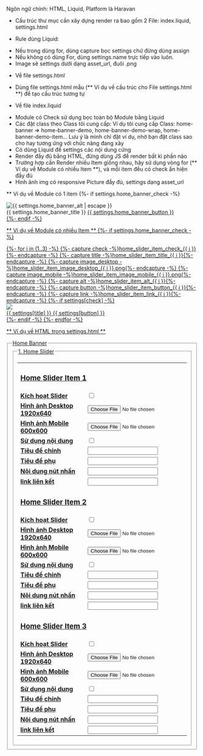 Ngôn ngữ chính: HTML, Liquid, Platform là Haravan
- Cấu trúc thư mục cần xây dựng render ra bao gồm 2 File: index.liquid, settings.html

* Rule dùng Liquid:
- Nếu trong dùng for, dùng capture bọc settings chứ đừng dùng assign
- Nếu không có dùng For, dùng settings.name trực tiếp vào luôn.
- Image sẽ settings dưới dạng asset_url, đuôi .png

* Về file settings.html
- Dùng file settings.html mẫu (** Ví dụ về cấu trúc cho File settings.html **) để tạo cấu trúc tương tự

* Về file index.liquid
- Module có Check sử dụng bọc toàn bộ Module bằng Liquid
- Các đặt class theo Class tôi cung cấp: Ví dụ tôi cung cấp Class: home-banner => home-banner-demo, home-banner-demo-wrap, home-banner-demo-item... Lưu ý là mình chỉ đặt ví dụ, nhờ bạn đặt class sao cho hay tương ứng với chức năng đang xây
- Có dùng Liquid để settings các nội dung cứng
- Render đầy đủ bằng HTML, đừng dùng JS để render bất kì phần nào
- Trường hợp cần Render nhiều Item giống nhau, hãy sử dụng vòng for (** Ví dụ về Module có nhiều Item **), và mỗi item đều có check ẩn hiện đầy đủ
- Hình ảnh img có responsive Picture đầy đủ, settings dạng asset_url

** Ví dụ về Module có 1 item
{%- if settings.home_banner_check -%}
<div class="home-banner">
	<div class="home-banner-wrap">
		<div class="home--banner-image">
			<picture>
				<source media="(min-width: 767px)" srcset="{{ 'home_banner_desktop.png' | asset_url }}"/>
				<source media="(min-width: 0)" srcset="{{ 'home_banner_mobile.png' | asset_url }}"/>
				<img width="" height="" loading="lazy" decoding="async" src="{{ 'home_banner_desktop.png' | asset_url }}" alt="{{ settings.home_banner_alt | escape }}"/>
			</picture>
   		</div>
		<div class="home-banner-info">
			<span class="home-banner-info-title">{{ settings.home_banner_title }}</span>
			<a href="{{ settings.home_banner_link}}" class="home-banner-info-title">{{ settings.home_banner_button }}</span>
		</div>
	</div>
</div>
{%- endif -%}

** Ví dụ về Module có nhiều Item **
{%- if settings.home_banner_check -%}
<div class="home-banner">
	<div class="home-banner-wrap">
		<div class="home-banner-items">
			{%- for i in (1..3) -%}
			{%- capture check -%}home_slider_item_check_{{ i }}{%- endcapture -%}
			{%- capture title -%}home_slider_item_title_{{ i }}{%- endcapture -%}
		 	{%- capture image_desktop -%}home_slider_item_image_desktop_{{ i }}.png{%- endcapture -%}
		  	{%- capture image_mobile -%}home_slider_item_image_mobile_{{ i }}.png{%- endcapture -%}
		  	{%- capture alt -%}home_slider_item_alt_{{ i }}{%- endcapture -%}
			{%- capture button -%}home_slider_item_button_{{ i }}{%- endcapture -%}
			{%- capture link -%}home_slider_item_link_{{ i }}{%- endcapture -%}
			{%- if settings[check] -%}
			<div class="home-banner-item">
		 		<div class="home-banner-item-image">
					<picture>
			   			<source media="(min-width: 767px)" srcset="{{ image_desktop | asset_url }}"/>
			      			<source media="(min-width: 0)" srcset="{{ image_mobile | asset_url }}"/>
						<img width="" height="" loading="lazy" decoding="async" src="{{ image | asset_url }}" link="{{ settings[alt] | escape }}"/>
			   		</picture>
				</div>
		 		<div class="home-banner-item-info">
					<span class="home-banner-item-info-title">{{ settings[title] }}</span>
					<a href="{{ settings[link] }}" class="home-banner-item-info-button">{{ settings[button] }}</span>
     				</div>
		   	</div>
			{%- endif -%}
		{%- endfor -%}
   		</div>
	</div>
</div>

** Ví dụ về HTML trong settings.html **
<fieldset>
  <legend>Home Banner</legend>
  <div class="row">
    <div class="col-sm-5">
      <img src="" alt="">
    </div>
    <div class="col-sm-7">
      <fieldset>
        <legend>1. Home Slider</legend>
        <table>
          <tr>
            <td colspan="2">
              <h3>Home Slider Item 1</h3>
            </td>
          </tr>
          <tr>
            <td colspan="1">
              <strong>Kích hoạt Slider</strong>
            </td>
            <td colspan="2">
              <input type="checkbox" name="home_slider_item_check_1" />
            </td>
          </tr>
          <tr>
            <td colspan="1">
              <strong>Hình ảnh Desktop 1920x640</strong>
            </td>
            <td colspan="2">
              <input type="file" name="home_slider_item_imagelg_1.jpg" />
            </td>
          </tr>
          <tr>
            <td colspan="1">
              <strong>Hình ảnh Mobile 600x600</strong>
            </td>
            <td colspan="2">
              <input type="file" name="home_slider_item_imagexs_1.jpg" />
            </td>
          </tr>
          <tr>
            <td colspan="1">
              <strong>Sử dụng nội dung</strong>
            </td>
            <td colspan="2">
              <input type="checkbox" name="home_slider_item_usecontent_1" />
            </td>
          </tr>
          <tr>
            <td colspan="1">
              <strong>Tiêu đề chính</strong>
            </td>
            <td colspan="2">
              <input type="text" name="home_slider_item_title_1" />
            </td>
          </tr>
          <tr>
            <td colspan="1">
              <strong>Tiêu đề phụ</strong>
            </td>
            <td colspan="2">
              <input type="text" name="home_slider_item_subtitle_1" />
            </td>
          </tr>
          <tr>
            <td colspan="1">
              <strong>Nội dung nút nhấn</strong>
            </td>
            <td colspan="2">
              <input type="text" name="home_slider_item_cta_1" />
            </td>
          </tr>
          <tr>
            <td colspan="1">
              <strong>link liên kết</strong>
            </td>
            <td colspan="2">
              <input type="text" name="home_slider_item_link_1" />
            </td>
          </tr>
          <tr>
            <td colspan="2">
              <h3>Home Slider Item 2</h3>
            </td>
          </tr>
          <tr>
            <td colspan="1">
              <strong>Kích hoạt Slider</strong>
            </td>
            <td colspan="2">
              <input type="checkbox" name="home_slider_item_check_2" />
            </td>
          </tr>
          <tr>
            <td colspan="1">
              <strong>Hình ảnh Desktop 1920x640</strong>
            </td>
            <td colspan="2">
              <input type="file" name="home_slider_item_imagelg_2.jpg" />
            </td>
          </tr>
          <tr>
            <td colspan="1">
              <strong>Hình ảnh Mobile 600x600</strong>
            </td>
            <td colspan="2">
              <input type="file" name="home_slider_item_imagexs_2.jpg" />
            </td>
          </tr>
          <tr>
            <td colspan="1">
              <strong>Sử dụng nội dung</strong>
            </td>
            <td colspan="2">
              <input type="checkbox" name="home_slider_item_usecontent_2" />
            </td>
          </tr>
          <tr>
            <td colspan="1">
              <strong>Tiêu đề chính</strong>
            </td>
            <td colspan="2">
              <input type="text" name="home_slider_item_title_2" />
            </td>
          </tr>
          <tr>
            <td colspan="1">
              <strong>Tiêu đề phụ</strong>
            </td>
            <td colspan="2">
              <input type="text" name="home_slider_item_subtitle_2" />
            </td>
          </tr>
          <tr>
            <td colspan="1">
              <strong>Nội dung nút nhấn</strong>
            </td>
            <td colspan="2">
              <input type="text" name="home_slider_item_cta_2" />
            </td>
          </tr>
          <tr>
            <td colspan="1">
              <strong>link liên kết</strong>
            </td>
            <td colspan="2">
              <input type="text" name="home_slider_item_link_2" />
            </td>
          </tr>
          <tr>
            <td colspan="2">
              <h3>Home Slider Item 3</h3>
            </td>
          </tr>
          <tr>
            <td colspan="1">
              <strong>Kích hoạt Slider</strong>
            </td>
            <td colspan="2">
              <input type="checkbox" name="home_slider_item_check_3" />
            </td>
          </tr>
          <tr>
            <td colspan="1">
              <strong>Hình ảnh Desktop 1920x640</strong>
            </td>
            <td colspan="2">
              <input type="file" name="home_slider_item_imagelg_3.jpg" />
            </td>
          </tr>
          <tr>
            <td colspan="1">
              <strong>Hình ảnh Mobile 600x600</strong>
            </td>
            <td colspan="2">
              <input type="file" name="home_slider_item_imagexs_3.jpg" />
            </td>
          </tr>
          <tr>
            <td colspan="1">
              <strong>Sử dụng nội dung</strong>
            </td>
            <td colspan="2">
              <input type="checkbox" name="home_slider_item_usecontent_3" />
            </td>
          </tr>
          <tr>
            <td colspan="1">
              <strong>Tiêu đề chính</strong>
            </td>
            <td colspan="2">
              <input type="text" name="home_slider_item_title_3" />
            </td>
          </tr>
          <tr>
            <td colspan="1">
              <strong>Tiêu đề phụ</strong>
            </td>
            <td colspan="2">
              <input type="text" name="home_slider_item_subtitle_3" />
            </td>
          </tr>
          <tr>
            <td colspan="1">
              <strong>Nội dung nút nhấn</strong>
            </td>
            <td colspan="2">
              <input type="text" name="home_slider_item_cta_3" />
            </td>
          </tr>
          <tr>
            <td colspan="1">
              <strong>link liên kết</strong>
            </td>
            <td colspan="2">
              <input type="text" name="home_slider_item_link_3" />
            </td>
          </tr>
        </table>
      </fieldset>
    </div>
  </div>
</fieldset>

